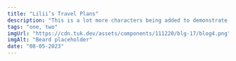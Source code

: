 ```yaml
---
title: "Lilii’s Travel Plans"
description: "This is a lot more characters being added to demonstrate that excess gets cut and replaced with an ellipsis to preserve the layout. Lorem Ipsum is simply dummy text of the printing and typesetting industry. It has survived not only five centuries."
tags: "one, two"
imgUrl: "https://cdn.tuk.dev/assets/components/111220/blg-17/blog4.png"
imgAlt: "Beard placeholder"
date: "08-05-2023"
---
```


